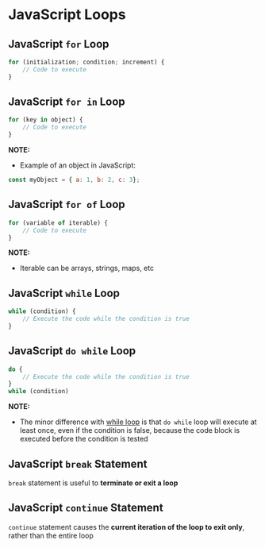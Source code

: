 # JavaScript Loops

## JavaScript `for` Loop

```javascript
for (initialization; condition; increment) {
    // Code to execute
}
```

## JavaScript `for in` Loop

```javascript
for (key in object) {
    // Code to execute
}
```

**NOTE:**

- Example of an object in JavaScript:
```javascript
const myObject = { a: 1, b: 2, c: 3};
```

## JavaScript `for of` Loop

```javascript
for (variable of iterable) {
    // Code to execute
}
```

**NOTE:**

- Iterable can be arrays, strings, maps, etc

## JavaScript `while` Loop

```javascript
while (condition) {
    // Execute the code while the condition is true
}
```

## JavaScript `do while` Loop

```javascript
do {
    // Execute the code while the condition is true
}
while (condition)
```

**NOTE:**

- The minor difference with [while loop](#javascript-while-loop) is that `do while` loop will execute at least once, even if the condition is false, because the code block is executed before the condition is tested

## JavaScript `break` Statement

`break` statement is useful to **terminate or exit a loop**

## JavaScript `continue` Statement

`continue` statement causes the **current iteration of the loop to exit only**, rather than the entire loop